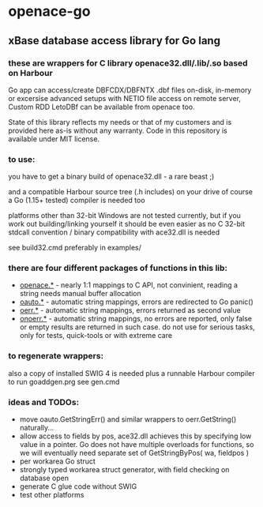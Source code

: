 # openace-go
## xBase database access library for Go lang
### these are wrappers for C library openace32.dll/.lib/.so based on Harbour

Go app can access/create DBFCDX/DBFNTX .dbf files on-disk, in-memory
or excersise advanced setups with NETIO file access on remote server,
Custom RDD LetoDBf can be available from openace too.

State of this library reflects my needs or that of my customers
and is provided here as-is without any warranty. Code in this
repository is available under MIT license.

### to use:
you have to get a binary build of openace32.dll - a rare beast ;)

and a compatible Harbour source tree (.h includes) on your drive
of course a Go (1.15+ tested) compiler is needed too

platforms other than 32-bit Windows are not tested currently,
but if you work out building/linking yourself it should be even easier
as no C 32-bit stdcall convention / binary compatibility with ace32.dll is needed

see build32.cmd preferably in examples/ 

### there are four different packages of functions in this lib:
- [openace.*](https://github.com/alcz/openace-go/goaddgen.txt) - nearly 1:1 mappings to C API, not convinient, reading a string needs manual buffer allocation
- [oauto.*](https://github.com/alcz/openace-go/oauto/aceauto.go)   - automatic string mappings, errors are redirected to Go panic()
- [oerr.*](https://github.com/alcz/openace-go/oerr/acewerr.go)    - automatic string mappings, errors returned as second value
- [onoerr.*](https://github.com/alcz/openace-go/onoerr/acenoerr.go)  - automatic string mappings, no errors are reported, only false
            or empty results are returned in such case. do not use for
            serious tasks, only for tests, quick-tools or with extreme care

### to regenerate wrappers:
also a copy of installed SWIG 4 is needed
plus a runnable Harbour compiler to run goaddgen.prg
see gen.cmd

### ideas and TODOs:
- move oauto.GetStringErr() and similar wrappers to oerr.GetString() naturally...
- allow access to fields by pos, ace32.dll achieves this by specifying low
  value in a pointer. Go does not have multiple overloads for functions,
  so we will eventually need separate set of GetStringByPos( wa, fieldpos )
- per workarea Go struct
- strongly typed workarea struct generator, with field checking on 
  database open
- generate C glue code without SWIG
- test other platforms
